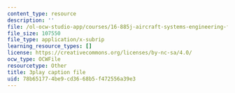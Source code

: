 ```yaml
---
content_type: resource
description: ''
file: /ol-ocw-studio-app/courses/16-885j-aircraft-systems-engineering-fall-2005/78b651774be9cd3668b5f472556a39e3_uow6v1EuybE.srt
file_size: 107550
file_type: application/x-subrip
learning_resource_types: []
license: https://creativecommons.org/licenses/by-nc-sa/4.0/
ocw_type: OCWFile
resourcetype: Other
title: 3play caption file
uid: 78b65177-4be9-cd36-68b5-f472556a39e3
---
```

